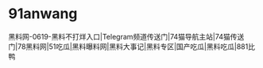# 91anwang
黑料网-0619-黑料不打烊入口|Telegram频道传送门|74猫导航主站|74猫传送门|78黑料网|51吃瓜|黑料曝料网|黑料大事记|黑料专区|国产吃瓜|黑料吃瓜|881比鸭
